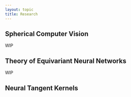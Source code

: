 ```yaml
---
layout: topic
title: Research
---
```


## Spherical Computer Vision

WIP

## Theory of Equivariant Neural Networks

WIP

## Neural Tangent Kernels
